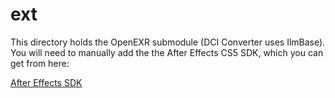 ext
===

This directory holds the OpenEXR submodule (DCI Converter uses IlmBase). You will need to manually add the the After Effects CS5 SDK, which you can get from here:

[After Effects SDK](http://www.adobe.com/devnet/aftereffects.html)
